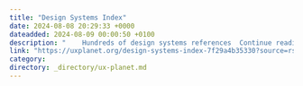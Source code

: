 ```yaml
---
title: "Design Systems Index"
date: 2024-08-08 20:29:33 +0000
dateadded: 2024-08-09 00:00:50 +0100
description: "    Hundreds of design systems references  Continue reading on UX Planet »  "
link: "https://uxplanet.org/design-systems-index-7f29a4b35330?source=rss----819cc2aaeee0---4"
category:
directory: _directory/ux-planet.md
---
```

